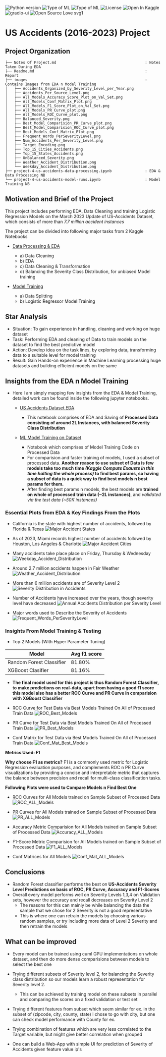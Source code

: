 ![Python version](https://img.shields.io/badge/Python%20version-3.10.10-light)
![Type of ML](https://img.shields.io/badge/Class-Multi--Class--Classification-orange)
![Type of ML](https://img.shields.io/badge/Type%20of%20ML-Logistic%20Regression-red)
![License](https://img.shields.io/badge/License-Public-green)
![Open In Kaggle](https://kaggle.com/static/images/open-in-kaggle.svg)
![gradio-ui](https://img.shields.io/badge/UI-Gradio--UI-brightgreen)
![Open Source Love svg1](https://img.shields.io/badge/%E2%9D%A4%EF%B8%8F-Open%20Source-pink)

# US Accidents (2016-2023) Project 

## Project Organization
```
├── Notes Of Project.md                                        : Notes Taken During EDA
├── Readme.md                                                  : Report
├── images                                                     : Contains Images from EDA n Model Training
│   ├── Accidents_Organized_by_Severity_Level_per_Year.png     
│   ├── Accidents_Per_Source_Level.png                         
│   ├── All_Models_Accuracy_Score_Plot_on_Val_Set.png
│   ├── All_Models_Conf_Matrix_Plot.png
│   ├── All_Models_F1_Score_Plot_on_Val_Set.png
│   ├── All_Models_PR_Curve_plot.png
│   ├── All_Models_ROC_Curve_plot.png
│   ├── Balanced_Severity.png
│   ├── Best_Model_Comparision_PR_Curve_plot.png
│   ├── Best_Model_Comparision_ROC_Curve_plot.png
│   ├── Best_Models_Conf_Matrix_Plot.png
│   ├── Frequent_Words_PerSeverityLevel.png
│   ├── Num_Accidents_Per_Severity_Level.png
│   ├── Target_Encoding.png
│   ├── Top_15_Cities_Accidents.png
│   ├── Top_15_States_Accidents.png
│   ├── UnBalanced_Severity.png
│   ├── Weather_Accident_Distribution.png
│   └── Weekday_Accident_Distribution.png
├── project-4-us-accidents-data-processing.ipynb               : EDA & Data Processing NB
└── project-4-us-accidents-model-runs.ipynb                    : Model Training NB
```

## Motivation and Brief of the Project
This project includes performing EDA, Data Cleaning and training Logistic Regression Models on the March 2023 Update of US-Accidents Dataset, which consists of more than *7.7 million accident instances*

The project can be divided into following major tasks from 2 Kaggle Notebooks
- [Data Processing & EDA](https://www.kaggle.com/code/yuvrajdhepe/project-4-us-accidents-data-eda)
    - a) Data Cleaning 
    - b) EDA 
    - c) Data Cleaning & Transformation
    - d) Balancing the Severity Class Distribution, for unbiased Model training
        
- [Model Training](https://www.kaggle.com/code/yuvrajdhepe/project-4-model-training-on-us-accidents-dataset)
    - a) Data Splitting
    - b) Logistic Regressor Model Training
    
## Star Analysis
- Situation: To gain experience in handling, cleaning and working on huge dataset 
- Task: Performing EDA and cleaning of Data to train models on the dataset to find the best predictive model
- Action: Develop idea on the task lines, by exploring data, transforming data to a suitable level for model training
- Result: Gain Hands-on experience in Machine Learning processing huge datasets and building efficient models on the same

## Insights from the EDA n Model Training
- Here I am simply mapping few insights from the EDA & Model Training, detailed work can be found inside the following jupyter notebooks.
    - [US Accidents Dataset EDA](./project-4-us-accidents-data-processing.ipynb)
        - This notebook comprises of EDA and Saving of **Processed Data consisting of around 2L Instances, with  balanced Severity Class Distribution**
    
    - [ML Model Training on Dataset](./project-4-us-accidents-model-runs.ipynb)
        - Notebook which comprises of Model Training Code on Processed Data
        - For comparision and faster training of models, I used a subset of processed data. **Another reason to use subset of Data is few models take too much time *(Kaggle Compute Exausts in this time halting the whole process)* to find best params, so having a subset of data is a quick way to find best models n best params for them.**
        - After finding best params n models, the best models are **trained on whole of processed train data (~2L instances)**, and *validated via the test data (~50K instances)*
    
### Essential Plots from EDA & Key Findings From the Plots
- California is the state with highest number of accidents, followed by Florida & Texas
![Major Accident States](./images/Top_15_States_Accidents.png)

- As of 2023, Miami records highest number of accidents followed by Houston, Los Angeles & Charlotte
![Major Accident Cities](./images/Top_15_Cities_Accidents.png)

- Many accidents take place place on Friday, Thursday & Wednesday
![Weekday_Accident_Distribution](./images/Weekday_Accident_Distribution.png)

- Around 2.7 million accidents happen in Fair Weather
![Weather_Accident_Distribution](./images/Weather_Accident_Distribution.png)

- More than 6 million accidents are of Severity Level 2
![Severity Distribution in Accidents](./images/Num_Accidents_Per_Severity_Level.png)

- Number of Accidents have increased over the years, though severity level have decreased
![Annual Accidents Distribution per Severity Level](./images/Accidents_Organized_by_Severity_Level_per_Year.png)

- Major words used to Describe the Severity of Accidents
![Frequent_Words_PerSeverityLevel](./images/Frequent_Words_PerSeverityLevel.png)

### Insights From Model Training & Testing
- Top 2 Models (With Hyper Parameter Tuning)

| Model                     | Avg f1 score|
|---------------------------|-------------|
| Random Forest  Classifier | 81.80%      |
| XGBoost Clasifier         | 81.16%      |

- **The final model used for this project is thus Random Forest Classifier, to make predictions on real-data, apart from having a good f1 score this model also has a better ROC Curve and PR Curve in comparision with XGBoost Classifier**

- ROC Curve for Test Data via Best Models Trained On All of Processed Train Data
![ROC_Best_Models](./images/Best_Model_Comparision_ROC_Curve_plot.png)

- PR Curve for Test Data via Best Models Trained On All of Processed Train Data
![PR_Best_Models](./images/Best_Model_Comparision_PR_Curve_plot.png)

- Conf Matrix for Test Data via Best Models Trained On All of Processed Train Data
![Conf_Mat_Best_Models](./images/Best_Models_Conf_Matrix_Plot.png)

**Metrics Used: F1**

**Why choose F1 as metrics?**
F1 is a commonly used metric for Logistic Regression evaluation purposes, and complements ROC n PR Curve visualizations by providing a concise and interpretable metric that captures the balance between precision and recall for multi-class classification tasks.

**Following Plots were used to Compare Models n Find Best One**
- ROC Curves for All Models  trained on Sample Subset of Processed Data
![ROC_ALL_Models](./images/All_Models_ROC_Curve_plot.png)

- PR Curves for All Models trained on Sample Subset of Processed Data
![PR_ALL_Models](./images/All_Models_PR_Curve_plot.png)

- Accuracy Metric Comparision for All Models trained on Sample Subset of Processed Data
![Accuracy_ALL_Models](./images/All_Models_Accuracy_Score_Plot_on_Val_Set.png)

- F1-Score Metric Comparision for All Models trained on Sample Subset of Processed Data
![F1_ALL_Models](./images/All_Models_F1_Score_Plot_on_Val_Set.png)

- Conf Matrices for All Models
![Conf_Mat_ALL_Models](./images/All_Models_Conf_Matrix_Plot.png)

## Conclusions
- Random Forest classifier performs the best on **US-Accidents Severity Level Predictions on basis of ROC, PR Curve, Accuracy and F1-Scores**
- Overall every model performs well on Severity Levels 1,3,4 on Validation sets, however the accuracy and recall decreases on Severity Level 2
    - The reasons for this can mainly be while balancing the data the sample that we chose for 2 Severity is not a good representative 
    - This is where one can retrain the models by choosing various random samples, or try including more data of Level 2 Severity and then retrain the models

## What can be improved
- Every model can be trained using cuml GPU implementations on whole dataset, and then do more dense comparisions between models to select the best one

- Trying different subsets of Severity level 2, for balancing the Severity class distribution so our models learn a robust representation for Severity level 2. 
    - This can be achieved by training model on these subsets in parallel and comparing the scores on a fixed validation or test set

- Trying different features from subset which seem similar for ex. in the subset of (zipcode, city, county,  state) I chose to go with city, but one can check model performance with County for ex.
- Trying combination of features which are very less correlated to the Target variable, but might give better correlation when grouped

- One can build a Web-App with simple UI for prediction of Severity of Accidents given feature value ip's
